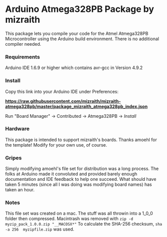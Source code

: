 # Arduino Atmega328PB Package by mizraith

This package lets you compile your code for the Atmel Atmega328PB Microcontroller
using the Arduino build environment.  There is no additional compiler needed. 

### Requirements 
Arduino IDE 1.6.9 or higher which contains avr-gcc in Version 4.9.2

### Install
Copy this link into your Arduino IDE under Preferences:

**https://raw.githubusercontent.com/mizraith/mizraith-atmega328pb/master/package_mizraith_atmega328pb_index.json**

Run "Board Manager" -> Contributed -> Atmega328PB -> _Install_

### Hardware

This package is intended to support mizraith's boards.  Thanks amoehl for
the template!  Modify for your own use, of course.


### Gripes
Simply modifying amoehl's file set for distribution was a long process.  The
folks at Arduino made it convoluted and provided barely enough documentation
and IDE feedback to help one succeed.  What should have taken 5 minutes (since
all I was doing was modifying board names) has taken an hour.

### Notes
This file set was created on a mac. 
   The stuff was all throwin into a 1_0_0 folder then compressed.
   Macintrash was removed with  ` zip -d myzip_pack_1.0.0.zip "__MACOSX*" ` 
   To calculate the SHA-256 checksum, `sha -a 256  myzipfile.zip` was used.
   

